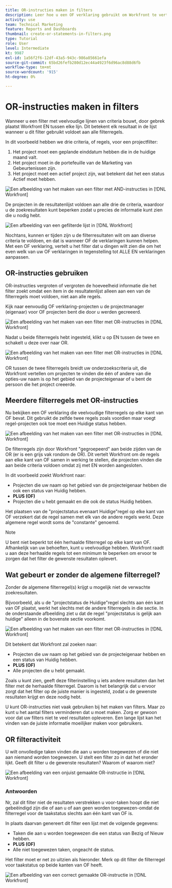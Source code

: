 ```yaml
---
title: OR-instructies maken in filters
description: Leer hoe u een OF verklaring gebruikt om Workfront te vertellen dat u of dit OF dat in uw rapport wilt zien.
activity: use
team: Technical Marketing
feature: Reports and Dashboards
thumbnail: create-or-statements-in-filters.png
type: Tutorial
role: User
level: Intermediate
kt: 9987
exl-id: 1a56f2f6-12df-43a5-943c-986a85661efa
source-git-commit: 65bd26fefb280d12ec44a4923f6d96ac8d88d6fb
workflow-type: tm+mt
source-wordcount: '915'
ht-degree: 0%

---
```


# OR-instructies maken in filters

Wanneer u een filter met veelvoudige lijnen van criteria bouwt, door gebrek plaatst Workfront EN tussen elke lijn. Dit betekent elk resultaat in de lijst wanneer u dit filter gebruikt voldoet aan alle filterregels.

In dit voorbeeld hebben we drie criteria, of regels, voor een projectfilter:

1. Het project moet een geplande einddatum hebben die in de huidige maand valt.
1. Het project moet in de portefeuille van de Marketing van Gebeurtenissen zijn.
1. Het project moet een actief project zijn, wat betekent dat het een status Actief moet hebben.

![Een afbeelding van het maken van een filter met AND-instructies in [!DNL Workfront]](assets/or-statement-1.png)

De projecten in de resultatenlijst voldoen aan alle drie de criteria, waardoor u de zoekresultaten kunt beperken zodat u precies de informatie kunt zien die u nodig hebt.

![Een afbeelding van een gefilterde lijst in [!DNL Workfront]](assets/or-statement-2.png)

Nochtans, kunnen er tijden zijn u de filterresultaten wilt om aan diverse criteria te voldoen, en dat is wanneer OF de verklaringen kunnen helpen. Met een OF verklaring, vertelt u het filter dat u dingen wilt zien die om het even welk van uw OF verklaringen in tegenstelling tot ALLE EN verklaringen aanpassen.

## OR-instructies gebruiken

OR-instructies vergroten of vergroten de hoeveelheid informatie die het filter zoekt omdat een item in de resultatenlijst alleen aan een van de filterregels moet voldoen, niet aan alle regels.

Kijk naar eenvoudig OF verklaring-projecten u de projectmanager (eigenaar) voor OF projecten bent die door u werden gecreeerd.

![Een afbeelding van het maken van een filter met OR-instructies in [!DNL Workfront]](assets/or-statement-3.png)

Nadat u beide filterregels hebt ingesteld, klikt u op EN tussen de twee en schakelt u deze over naar OR.

![Een afbeelding van het maken van een filter met OR-instructies in [!DNL Workfront]](assets/or-statement-4.png)

OR tussen de twee filterregels breidt uw onderzoekscriteria uit, die Workfront vertellen om projecten te vinden die één of andere van die opties-uw naam is op het gebied van de projecteigenaar of u bent de persoon die het project creeerde.

## Meerdere filterregels met OR-instructies

Nu bekijken een OF verklaring die veelvoudige filterregels op elke kant van OF bevat. Dit gebruikt de zelfde twee regels zoals voordien maar voegt regel-projecten ook toe moet een Huidige status hebben.

![Een afbeelding van het maken van een filter met OR-instructies in [!DNL Workfront]](assets/or-statement-5.png)

De filterregels zijn door Workfront &quot;gegroepeerd&quot; aan beide zijden van de OR (er is een grijs vak rondom de OR). Dit vertelt Workfront om de regels aan elke kant van OF samen in werking te stellen, die projecten vinden die aan beide criteria voldoen omdat zij met EN worden aangesloten.

In dit voorbeeld zoekt Workfront naar:

* Projecten die uw naam op het gebied van de projecteigenaar hebben die ook een status van Huidig hebben.
* **PLUS (OF)**
* Projecten die u hebt gemaakt en die ook de status Huidig hebben.

Het plaatsen van de &quot;projectstatus evenaart Huidige&quot;regel op elke kant van OF verzekert dat de regel samen met elk van de andere regels werkt. Deze algemene regel wordt soms de &quot;constante&quot; genoemd.

>[!NOTE]
>
>U bent niet beperkt tot één herhaalde filterregel op elke kant van OF. Afhankelijk van uw behoeften, kunt u veelvoudige hebben. Workfront raadt u aan deze herhaalde regels tot een minimum te beperken om ervoor te zorgen dat het filter de gewenste resultaten oplevert.

## Wat gebeurt er zonder de algemene filterregel?

Zonder de algemene filterregel(s) krijgt u mogelijk niet de verwachte zoekresultaten.

Bijvoorbeeld, als u de &quot;projectstatus de Huidige&quot;regel slechts aan één kant van OF plaatst, werkt het slechts met de andere filterregels in die sectie. In de onderstaande afbeelding ziet u dat de regel &quot;projectstatus is gelijk aan huidige&quot; alleen in de bovenste sectie voorkomt.

![Een afbeelding van het maken van een filter met OR-instructies in [!DNL Workfront]](assets/or-statement-6.png)

Dit betekent dat Workfront zal zoeken naar:

* Projecten die uw naam op het gebied van de projecteigenaar hebben en een status van Huidig hebben.
* **PLUS (OF)**
* Alle projecten die u hebt gemaakt.

Zoals u kunt zien, geeft deze filterinstelling u iets andere resultaten dan het filter met de herhaalde filterregel. Daarom is het belangrijk dat u ervoor zorgt dat het filter op de juiste manier is ingesteld, zodat u de gewenste resultaten krijgt en deze nodig hebt.

U kunt OR-instructies niet vaak gebruiken bij het maken van filters. Maar zo kunt u het aantal filters verminderen dat u moet maken. Zorg er gewoon voor dat uw filters niet te veel resultaten opleveren. Een lange lijst kan het vinden van de juiste informatie moeilijker maken voor gebruikers.

## OR filteractiviteit

U wilt onvolledige taken vinden die aan u worden toegewezen of die niet aan niemand worden toegewezen. U stelt een filter zo in dat het eronder lijkt. Geeft dit filter u de gewenste resultaten? Waarom of waarom niet?

![Een afbeelding van een onjuist gemaakte OR-instructie in [!DNL Workfront]](assets/or-statement-your-turn-1.png)

### Antwoorden

Nr, zal dit filter niet de resultaten verstrekken u voor-taken hoopt die niet gebeëindigd zijn die of aan u of aan geen worden toegewezen-omdat de filterregel voor de taakstatus slechts aan één kant van OF is.

In plaats daarvan genereert dit filter een lijst met de volgende gegevens:

* Taken die aan u worden toegewezen die een status van Bezig of Nieuw hebben.
* **PLUS (OF)**
* Alle niet toegewezen taken, ongeacht de status.

Het filter moet er net zo uitzien als hieronder. Merk op dit filter de filterregel voor taakstatus op beide kanten van OF heeft.

![Een afbeelding van een correct gemaakte OR-instructie in [!DNL Workfront]](assets/or-statement-your-turn-2.png)
